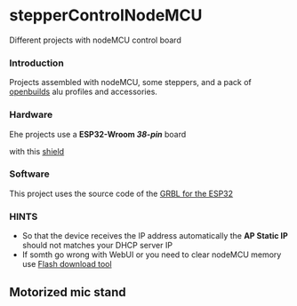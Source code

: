 # stepperControlNodeMCU
Different projects with nodeMCU control board

### Introduction
Projects assembled with nodeMCU, some steppers, and a pack of [openbuilds](https://openbuilds.com/) alu profiles and accessories.

### Hardware
Еhe projects use a **ESP32-Wroom *38-pin*** board 

with this [shield](https://oshwlab.com/starovoitov/nodemcuStepperShield)



### Software
This project uses the source code of the [GRBL for the ESP32](https://github.com/bdring/Grbl_Esp32)

### HINTS
* So that the device receives the IP address automatically the **AP Static IP** should not matches your DHCP server IP
* If somth go wrong with WebUI or you need to clear nodeMCU memory use [Flash download tool](https://www.espressif.com/en/support/download/other-tools)

## Motorized mic stand
